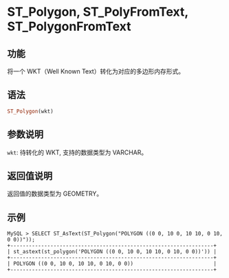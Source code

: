 # ST_Polygon, ST_PolyFromText, ST_PolygonFromText

## 功能

将一个 WKT（Well Known Text）转化为对应的多边形内存形式。

## 语法

```Haskell
ST_Polygon(wkt)
```

## 参数说明

`wkt`: 待转化的 WKT, 支持的数据类型为 VARCHAR。

## 返回值说明

返回值的数据类型为 GEOMETRY。

## 示例

```Plain Text
MySQL > SELECT ST_AsText(ST_Polygon("POLYGON ((0 0, 10 0, 10 10, 0 10, 0 0))"));
+------------------------------------------------------------------+
| st_astext(st_polygon('POLYGON ((0 0, 10 0, 10 10, 0 10, 0 0))')) |
+------------------------------------------------------------------+
| POLYGON ((0 0, 10 0, 10 10, 0 10, 0 0))                          |
+------------------------------------------------------------------+
```
